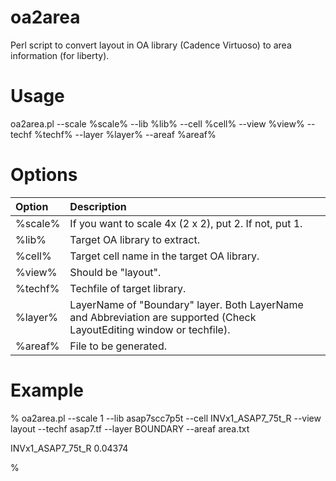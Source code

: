 # oa2area
Perl script to convert layout in OA library (Cadence Virtuoso) to area information (for liberty).

# Usage
oa2area.pl --scale %scale% --lib %lib% --cell %cell% --view %view% --techf %techf% --layer %layer% --areaf %areaf%

# Options
| Option | Description |
|:-----------|:------------|
|%scale%| If you want to scale 4x (2 x 2), put 2. If not, put 1.|
|%lib%| Target OA library to extract.|
|%cell%| Target cell name in the target OA library.|
|%view%| Should be "layout".|
|%techf%| Techfile of target library.|
|%layer%| LayerName of "Boundary" layer. Both LayerName and Abbreviation are supported (Check LayoutEditing window or techfile).|
|%areaf%| File to be generated.|

# Example
% oa2area.pl --scale 1 --lib asap7scc7p5t --cell INVx1_ASAP7_75t_R --view layout --techf asap7.tf --layer BOUNDARY --areaf area.txt

INVx1_ASAP7_75t_R 0.04374

%
